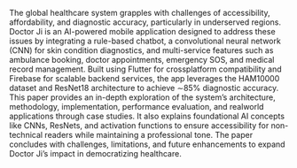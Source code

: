 The global healthcare system grapples with challenges of accessibility, affordability, and diagnostic accuracy, particularly in underserved regions. Doctor Ji is an AI-powered mobile application designed to address these issues by integrating a rule-based chatbot, a convolutional neural network (CNN) for skin condition diagnostics, and multi-service features such as ambulance booking, doctor appointments, emergency SOS, and medical record management. Built using Flutter for crossplatform compatibility and Firebase for scalable backend services, the app leverages the HAM10000 dataset and ResNet18 architecture to achieve ∼85% diagnostic accuracy. This paper provides an in-depth exploration of the system’s architecture, methodology, implementation, performance evaluation, and realworld applications through case studies. It also explains foundational AI concepts like CNNs, ResNets, and activation functions to ensure accessibility for non-technical readers while maintaining a professional tone. The paper concludes with challenges, limitations, and future enhancements to expand Doctor Ji’s impact in democratizing healthcare.
